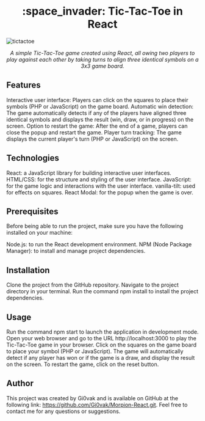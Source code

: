 <h1 align="center"> :space_invader: Tic-Tac-Toe in React</h1>

![tictactoe](https://user-images.githubusercontent.com/113632137/230671853-3a5aa411-abf2-4199-98de-cd9c3215ff19.png)


<p align="center">
<em>A simple Tic-Tac-Toe game created using React, all
owing two players to play against each other by taking turns to align three identical symbols on a 3x3 game board.</em>
</p>

## Features

Interactive user interface: Players can click on the squares to place their symbols (PHP or JavaScript) on the game board.
Automatic win detection: The game automatically detects if any of the players have aligned three identical symbols and displays the result 
(win, draw, or in progress) on the screen.
Option to restart the game: After the end of a game, players can close the popup and restart the game.
Player turn tracking: The game displays the current player's turn (PHP or JavaScript) on the screen.

## Technologies 

  React: a JavaScript library for building interactive user interfaces.
  HTML/CSS: for the structure and styling of the user interface.
  JavaScript: for the game logic and interactions with the user interface.
  vanilla-tilt: used for effects on squares.
  React Modal: for the popup when the game is over.

## Prerequisites

Before being able to run the project, make sure you have the following installed on your machine:

Node.js: to run the React development environment.
NPM (Node Package Manager): to install and manage project dependencies.

## Installation

Clone the project from the GitHub repository.
Navigate to the project directory in your terminal.
Run the command npm install to install the project dependencies.

## Usage

Run the command npm start to launch the application in development
mode.
Open your web browser and go to the URL http://localhost:3000 to 
play the Tic-Tac-Toe game in your browser.
Click on the squares on the game board to place your symbol 
(PHP or JavaScript).
The game will automatically detect if any player has won or 
if the game is a draw, and display the result on the screen.
To restart the game, click on the reset button.

## Author

This project was created by Gi0vak and is available on GitHub at the following link: https://github.com/Gi0vak/Morpion-React.git. 
Feel free to contact me for any questions or suggestions.
